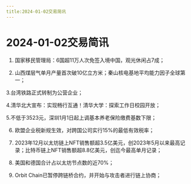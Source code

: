 ```yaml
---
title:2024-01-02交易简讯
---
```

# 2024-01-02交易简讯

1. 国家移民管理局：6国超11万人次免签入境中国，观光休闲占7成；

2. 山西煤层气单月产量首次破10亿立方米；秦山核电基地平均能力因子全球第一；

3.台湾铁路正式转制为公营企业；

4.清华北大宣布：实现畅行互通！清华大学：探索工作日校园开放；

5.不低于3523元，深圳1月1日起上调基本养老保险缴费基数下限；

6. 欧盟企业税新规生效，对跨国公司实行15%的最低有效税率；

7. 2023年12月以太坊链上NFT销售额超3.5亿美元，创2023年5月以来最高记录；比特币链上NFT销售额超8.8亿美元，创迄今最高单月记录；

8. 美国和德国合计占以太坊节点数的近70%；

9. Orbit Chain已暂停跨链桥合约，并开始与攻击者进行链上协商；
